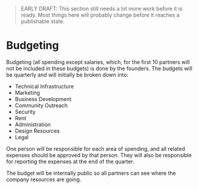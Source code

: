 > EARLY DRAFT: This section still needs a lot more work before it is ready. Most things here will probably change before it reaches a publishable state.

# Budgeting

Budgeting (all spending except salaries, which, for the first 10 partners will not be included in these budgets) is done by the founders. The budgets will be quarterly and will initially be broken down into:

* Technical Infrastructure
* Marketing
* Business Development
* Community Outreach
* Security
* Rent
* Administration
* Design Resources
* Legal

One person will be responsible for each area of spending, and all related expenses should be approved by that person. They will also be responsible for reporting the expenses at the end of the quarter.

The budget will be internally public so all partners can see where the company resources are going.
